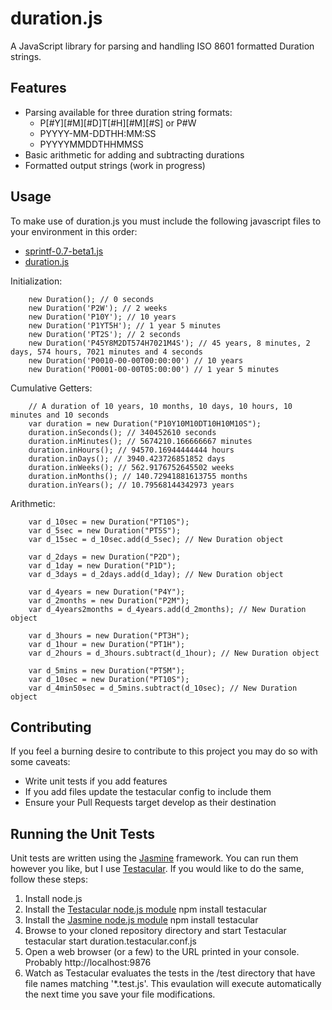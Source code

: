 duration.js
=============================
A JavaScript library for parsing and handling ISO 8601 formatted Duration strings.


Features
-----------------------------
*  Parsing available for three duration string formats:
	*  P[#Y][#M][#D]T[#H][#M][#S]  or  P#W
	*  PYYYY-MM-DDTHH:MM:SS
	*  PYYYYMMDDTHHMMSS
*  Basic arithmetic for adding and subtracting durations
*  Formatted output strings (work in progress)


Usage
-----------------------------
To make use of duration.js you must include the following javascript files to your environment in this order:

*  [sprintf-0.7-beta1.js](js/vendor/sprintf-0.7-beta1.js)
*  [duration.js](js/duration.js)

Initialization:

		new Duration(); // 0 seconds
		new Duration('P2W'); // 2 weeks
		new Duration('P10Y'); // 10 years
		new Duration('P1YT5H'); // 1 year 5 minutes
		new Duration('PT2S'); // 2 seconds
		new Duration('P45Y8M2DT574H7021M4S'); // 45 years, 8 minutes, 2 days, 574 hours, 7021 minutes and 4 seconds
		new Duration('P0010-00-00T00:00:00') // 10 years
		new Duration('P0001-00-00T05:00:00') // 1 year 5 minutes

Cumulative Getters:

		// A duration of 10 years, 10 months, 10 days, 10 hours, 10 minutes and 10 seconds
		var duration = new Duration("P10Y10M10DT10H10M10S");
		duration.inSeconds(); // 340452610 seconds
		duration.inMinutes(); // 5674210.166666667 minutes
		duration.inHours(); // 94570.16944444444 hours
		duration.inDays(); // 3940.423726851852 days
		duration.inWeeks(); // 562.9176752645502 weeks
		duration.inMonths(); // 140.72941881613755 months
		duration.inYears(); // 10.79568144342973 years

Arithmetic:

		var d_10sec = new Duration("PT10S");
		var d_5sec = new Duration("PT5S");
		var d_15sec = d_10sec.add(d_5sec); // New Duration object

		var d_2days = new Duration("P2D");
		var d_1day = new Duration("P1D");
		var d_3days = d_2days.add(d_1day); // New Duration object

		var d_4years = new Duration("P4Y");
		var d_2months = new Duration("P2M");
		var d_4years2months = d_4years.add(d_2months); // New Duration object

		var d_3hours = new Duration("PT3H");
		var d_1hour = new Duration("PT1H");
		var d_2hours = d_3hours.subtract(d_1hour); // New Duration object

		var d_5mins = new Duration("PT5M");
		var d_10sec = new Duration("PT10S");
		var d_4min50sec = d_5mins.subtract(d_10sec); // New Duration object


Contributing
-----------------------------
If you feel a burning desire to contribute to this project you may do so with some caveats:

*  Write unit tests if you add features
*  If you add files update the testacular config to include them
*  Ensure your Pull Requests target develop as their destination


Running the Unit Tests
-----------------------------
Unit tests are written using the [Jasmine](http://pivotal.github.com/jasmine/) framework. You can run them however you like, but I use [Testacular](https://npmjs.org/package/jasmine-node). If you would like to do the same, follow these steps:

1.  Install node.js
2.  Install the [Testacular node.js module](https://npmjs.org/package/testacular)
	npm install testacular
3.  Install the [Jasmine node.js module](https://npmjs.org/package/jasmine-node)
	npm install testacular
4.  Browse to your cloned repository directory and start Testacular
	testacular start duration.testacular.conf.js
5.  Open a web browser (or a few) to the URL printed in your console. Probably http://localhost:9876
6.  Watch as Testacular evaluates the tests in the /test directory that have file names matching '*.test.js'. This evaulation will execute automatically the next time you save your file modifications.
